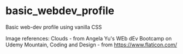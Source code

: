 # basic_webdev_profile
Basic web-dev profile using vanilla CSS

Image references:
Clouds - from Angela Yu's WEb dEv Bootcamp on Udemy
Mountain, Coding and Design - from https://www.flaticon.com/
